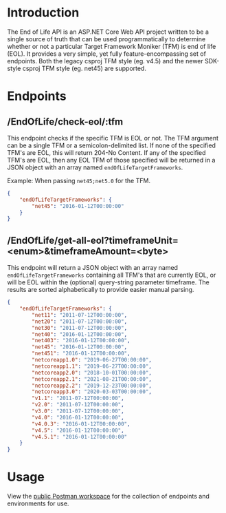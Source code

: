 # Introduction

The End of Life API is an ASP.NET Core Web API project written to be a single source of truth that can be used
programmatically to determine whether or not a particular Target Framework Moniker (TFM) is end of life (EOL). It
provides a very simple, yet fully feature-encompassing set of endpoints. Both the legacy csproj TFM style (eg. v4.5) and
the newer SDK-style csproj TFM style (eg. net45) are supported.

# Endpoints

## /EndOfLife/check-eol/:tfm

This endpoint checks if the specific TFM is EOL or not. The TFM argument can be a single TFM or a semicolon-delimited
list. If none of the specified TFM's are EOL, this will return 204-No Content. If any of the specified TFM's are EOL,
then any EOL TFM of those specified will be returned in a JSON object with an array named `endOfLifeTargetFrameworks`.

Example: When passing `net45;net5.0` for the TFM.

```json
{
    "endOfLifeTargetFrameworks": {
        "net45": "2016-01-12T00:00:00"
    }
}
```

## /EndOfLife/get-all-eol?timeframeUnit=\<enum>&timeframeAmount=\<byte>

This endpoint will return a JSON object with an array named `endOfLifeTargetFrameworks` containing all TFM's that are
currently EOL, or will be EOL within the (optional) query-string parameter timeframe. The results are sorted
alphabetically to provide easier manual parsing.

```json
{
    "endOfLifeTargetFrameworks": {
        "net11": "2011-07-12T00:00:00",
        "net20": "2011-07-12T00:00:00",
        "net30": "2011-07-12T00:00:00",
        "net40": "2016-01-12T00:00:00",
        "net403": "2016-01-12T00:00:00",
        "net45": "2016-01-12T00:00:00",
        "net451": "2016-01-12T00:00:00",
        "netcoreapp1.0": "2019-06-27T00:00:00",
        "netcoreapp1.1": "2019-06-27T00:00:00",
        "netcoreapp2.0": "2018-10-01T00:00:00",
        "netcoreapp2.1": "2021-08-21T00:00:00",
        "netcoreapp2.2": "2019-12-23T00:00:00",
        "netcoreapp3.0": "2020-03-03T00:00:00",
        "v1.1": "2011-07-12T00:00:00",
        "v2.0": "2011-07-12T00:00:00",
        "v3.0": "2011-07-12T00:00:00",
        "v4.0": "2016-01-12T00:00:00",
        "v4.0.3": "2016-01-12T00:00:00",
        "v4.5": "2016-01-12T00:00:00",
        "v4.5.1": "2016-01-12T00:00:00"
    }
}
```

# Usage
View the [public Postman workspace](https://www.postman.com/HDougMurphy/workspace/end-of-life-api) for the collection of
endpoints and environments for use.
